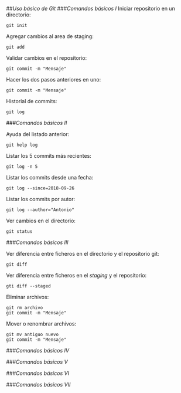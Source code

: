 
##*Uso básico de Git*
###*Comandos básicos I*
Iniciar repositorio en un directorio:

`git init`

Agregar cambios al area de staging:

`git add`

Validar cambios en el repositorio:

`git commit -m "Mensaje"`

Hacer los dos pasos anteriores en uno:

`git commit -m "Mensaje"`

Historial de commits:

`git log`

###*Comandos básicos II*

Ayuda del listado anterior:

`git help log`

Listar los 5 commits más recientes:

`git log -n 5`

Listar los commits desde una fecha:

`git log --since=2018-09-26`

Listar los commits por autor:

`git log --author="Antonio"`

Ver cambios en el directorio:

`git status`

###*Comandos básicos III*

Ver diferencia entre ficheros en el directorio y el repositorio git:

`git diff`

Ver diferencia entre ficheros en el *staging* y el repositorio:

`gti diff --staged`

Eliminar archivos:

~~~
git rm archivo
git commit -m "Mensaje"
~~~

Mover o renombrar archivos:

~~~
git mv antiguo nuevo
git commit -m "Mensaje"
~~~

###*Comandos básicos IV*

###*Comandos básicos V*

###*Comandos básicos VI*

###*Comandos básicos VII*